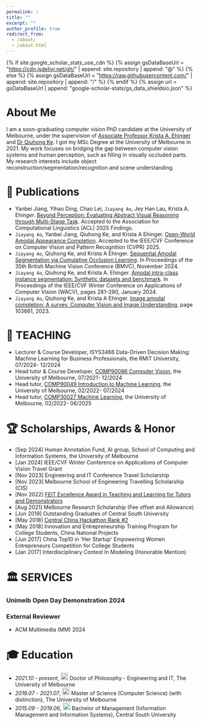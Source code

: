 ```yaml
---
permalink: /
title: ""
excerpt: ""
author_profile: true
redirect_from: 
  - /about/
  - /about.html
---
```


{% if site.google_scholar_stats_use_cdn %}
{% assign gsDataBaseUrl = "https://cdn.jsdelivr.net/gh/" | append: site.repository | append: "@" %}
{% else %}
{% assign gsDataBaseUrl = "https://raw.githubusercontent.com/" | append: site.repository | append: "/" %}
{% endif %}
{% assign url = gsDataBaseUrl | append: "google-scholar-stats/gs_data_shieldsio.json" %}

<span class='anchor' id='about-me'></span>
# About Me
I am a soon-graduating computer vision PhD candidate at the University of Melbourne, under the supervision of [Associate Professor Krista A. Ehinger](http://www.kehinger.com/) and [Dr Qiuhong Ke](https://research.monash.edu/en/persons/qiuhong-ke). I got my MSc Degree at the University of Melbourne in 2021. My work focuses on bridging the gap between computer vision systems and human perception, such as filling in visually occluded parts. My research interests include object reconstruction/segmentation/recognition and scene understanding.



<span class='anchor' id='-publications'></span>
# 📝 Publications
- Yanbei Jiang, Yihao Ding, Chao Lei, `Jiayang Ao`, Jey Han Lau, Krista A. Ehinger. [Beyond Perception: Evaluating Abstract Visual Reasoning through Multi-Stage Task](https://arxiv.org/abs/2505.21850). Accepted to the Association for Computational Linguistics (ACL) 2025 Findings.
- `Jiayang Ao`, Yanbei Jiang, Qiuhong Ke, and Krista A Ehinger. [Open-World Amodal Appearance Completion](https://arxiv.org/abs/2411.13019). Accepted to the IEEE/CVF Conference on Computer Vision and Pattern Recognition (CVPR) 2025.
- `Jiayang Ao`, Qiuhong Ke, and Krista A Ehinger. [Sequential Amodal Segmentation via Cumulative Occlusion Learning](https://bmvc2024.org/proceedings/15/). In Proceedings of the 35th British Machine Vision Conference (BMVC), November 2024.
- `Jiayang Ao`, Qiuhong Ke, and Krista A. Ehinger. [Amodal intra-class instance segmentation: Synthetic datasets and benchmark](https://openaccess.thecvf.com/content/WACV2024/html/Ao_Amodal_Intra-Class_Instance_Segmentation_Synthetic_Datasets_and_Benchmark_WACV_2024_paper.html). In Proceedings of the IEEE/CVF Winter Conference on Applications of Computer Vision (WACV), pages 281–290, January 2024.
- `Jiayang Ao`, Qiuhong Ke, and Krista A Ehinger. [Image amodal completion: A survey. Computer Vision and Image Understanding](https://www.sciencedirect.com/science/article/abs/pii/S1077314223000413), page 103661, 2023.



<span class='anchor' id='-teaching'></span>
# 🏫 TEACHING 
- Lecturer & Course Developer, ISYS3466 Data-Driven Decision Making: Machine Learning for Business Professionals, the RMIT University, 07/2024- 12/2024
- Head tutor & Course Developer, [COMP90086 Computer Vision](https://handbook.unimelb.edu.au/subjects/comp90086), the University of Melbourne, 07/2021- 12/2024
- Head tutor, [COMP90049 Introduction to Machine Learning](https://handbook.unimelb.edu.au/2024/subjects/comp90049), the University of Melbourne, 02/2022- 07/2024
- Head tutor, [COMP30027 Machine Learning](https://handbook.unimelb.edu.au/subjects/comp30027), the University of Melbourne, 02/2022- 06/2025

<span class='anchor' id='-services'></span>
# 🏆 Scholarships, Awards & Honor
- [Sep 2024] Human Annotation Fund, AI group, School of Computing and Information Systems, the University of Melbourne
- [Jan 2024] IEEE/CVF Winter Conference on Applications of Computer Vision Travel Grant
- [Nov 2023] Engineering and IT Conference Travel Scholarship
- [Nov 2023] Melbourne School of Engineering Travelling Scholarship (CIS)
- [Nov 2022] [FEIT Excellence Award in Teaching and Learning for Tutors and Demonstrators](https://eng.unimelb.edu.au/about/feit-excellence-awards/honour-roll/2022-honour-roll)
- [Aug 2021] Melbourne Research Scholarship (Fee offset and Allowance)
- [Jun 2019] Outstanding Graduates of Central South University
- [May 2018] [Central China Hackathon Rank #2](https://portfolio.justzht.com/areco/)
- [May 2018] Innovation and Entrepreneurship Training Program for College Students, China National Projects
- [Jun 2017] China Top10 in 'Her Startup' Empowering Women Entrepreneurs Competition for College Students
- [Jan 2017] Interdisciplinary Contest In Modeling (Honorable Mention)

<span class='anchor' id='-services'></span>
# 🏛️ SERVICES
### Unimelb Open Day Demonstration 2024
### External Reviewer
- ACM Multimedia (MM)                2024

<span class='anchor' id='-xl'></span>


# 🎓 Education
- *2021.10 - present*, <a href="https://www.unimelb.edu.au/"><img class="svg" src="/images/mel.png" width="20pt"></a> Doctor of Philosophy - Engineering and IT, The University of Melbourne
- *2019.07 - 2021.07*, <a href="https://www.unimelb.edu.au/"><img class="svg" src="/images/mel.png" width="20pt"></a> Master of Science (Computer Science) (with distinction), The University of Melbourne
- *2015.09 - 2019.06*, <a href="https://www.csu.edu.cn//"><img class="svg" src="/images/csu.png" width="20pt"></a> Bachelor of Management (Information Management and Information Systems), Central South University
<span class='anchor' id='-lwzl'></span>
